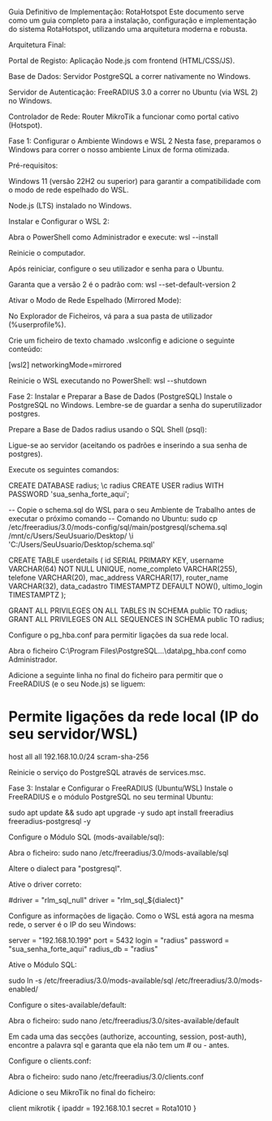 Guia Definitivo de Implementação: RotaHotspot
Este documento serve como um guia completo para a instalação, configuração e implementação do sistema RotaHotspot, utilizando uma arquitetura moderna e robusta.

Arquitetura Final:

Portal de Registo: Aplicação Node.js com frontend (HTML/CSS/JS).

Base de Dados: Servidor PostgreSQL a correr nativamente no Windows.

Servidor de Autenticação: FreeRADIUS 3.0 a correr no Ubuntu (via WSL 2) no Windows.

Controlador de Rede: Router MikroTik a funcionar como portal cativo (Hotspot).

Fase 1: Configurar o Ambiente Windows e WSL 2
Nesta fase, preparamos o Windows para correr o nosso ambiente Linux de forma otimizada.

Pré-requisitos:

Windows 11 (versão 22H2 ou superior) para garantir a compatibilidade com o modo de rede espelhado do WSL.

Node.js (LTS) instalado no Windows.

Instalar e Configurar o WSL 2:

Abra o PowerShell como Administrador e execute: wsl --install

Reinicie o computador.

Após reiniciar, configure o seu utilizador e senha para o Ubuntu.

Garanta que a versão 2 é o padrão com: wsl --set-default-version 2

Ativar o Modo de Rede Espelhado (Mirrored Mode):

No Explorador de Ficheiros, vá para a sua pasta de utilizador (%userprofile%).

Crie um ficheiro de texto chamado .wslconfig e adicione o seguinte conteúdo:

[wsl2]
networkingMode=mirrored

Reinicie o WSL executando no PowerShell: wsl --shutdown

Fase 2: Instalar e Preparar a Base de Dados (PostgreSQL)
Instale o PostgreSQL no Windows. Lembre-se de guardar a senha do superutilizador postgres.

Prepare a Base de Dados radius usando o SQL Shell (psql):

Ligue-se ao servidor (aceitando os padrões e inserindo a sua senha de postgres).

Execute os seguintes comandos:

CREATE DATABASE radius;
\c radius
CREATE USER radius WITH PASSWORD 'sua_senha_forte_aqui';

-- Copie o schema.sql do WSL para o seu Ambiente de Trabalho antes de executar o próximo comando
-- Comando no Ubuntu: sudo cp /etc/freeradius/3.0/mods-config/sql/main/postgresql/schema.sql /mnt/c/Users/SeuUsuario/Desktop/
\i 'C:/Users/SeuUsuario/Desktop/schema.sql'

CREATE TABLE userdetails (
    id SERIAL PRIMARY KEY,
    username VARCHAR(64) NOT NULL UNIQUE,
    nome_completo VARCHAR(255),
    telefone VARCHAR(20),
    mac_address VARCHAR(17),
    router_name VARCHAR(32),
    data_cadastro TIMESTAMPTZ DEFAULT NOW(),
    ultimo_login TIMESTAMPTZ
);

GRANT ALL PRIVILEGES ON ALL TABLES IN SCHEMA public TO radius;
GRANT ALL PRIVILEGES ON ALL SEQUENCES IN SCHEMA public TO radius;

Configure o pg_hba.conf para permitir ligações da sua rede local.

Abra o ficheiro C:\Program Files\PostgreSQL\...\data\pg_hba.conf como Administrador.

Adicione a seguinte linha no final do ficheiro para permitir que o FreeRADIUS (e o seu Node.js) se liguem:

# Permite ligações da rede local (IP do seu servidor/WSL)
host    all             all             192.168.10.0/24         scram-sha-256

Reinicie o serviço do PostgreSQL através de services.msc.

Fase 3: Instalar e Configurar o FreeRADIUS (Ubuntu/WSL)
Instale o FreeRADIUS e o módulo PostgreSQL no seu terminal Ubuntu:

sudo apt update && sudo apt upgrade -y
sudo apt install freeradius freeradius-postgresql -y

Configure o Módulo SQL (mods-available/sql):

Abra o ficheiro: sudo nano /etc/freeradius/3.0/mods-available/sql

Altere o dialect para "postgresql".

Ative o driver correto:

#driver = "rlm_sql_null"
driver = "rlm_sql_${dialect}"

Configure as informações de ligação. Como o WSL está agora na mesma rede, o server é o IP do seu Windows:

server = "192.168.10.199"
port = 5432
login = "radius"
password = "sua_senha_forte_aqui"
radius_db = "radius"

Ative o Módulo SQL:

sudo ln -s /etc/freeradius/3.0/mods-available/sql /etc/freeradius/3.0/mods-enabled/

Configure o sites-available/default:

Abra o ficheiro: sudo nano /etc/freeradius/3.0/sites-available/default

Em cada uma das secções (authorize, accounting, session, post-auth), encontre a palavra sql e garanta que ela não tem um # ou - antes.

Configure o clients.conf:

Abra o ficheiro: sudo nano /etc/freeradius/3.0/clients.conf

Adicione o seu MikroTik no final do ficheiro:

client mikrotik {
    ipaddr = 192.168.10.1
    secret = Rota1010
}
